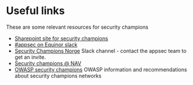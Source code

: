 # Useful links

These are some relevant resources for security champions

- [Sharepoint site for security champions](https://statoilsrm.sharepoint.com/sites/securitychampion9)
- [#appsec on Equinor slack](https://equinor.slack.com/archives/CMM6FSW5V)
- [Security Champions Norge](https://security-champions-no.slack.com) Slack channel - contact the appsec team to get an invite.
- [Security champions @ NAV](https://sikkerhet.nav.no/docs/security-champion-rolle/)
- [OWASP security champions](https://owasp.org/www-project-security-culture/stable/4-Security_Champions/)
OWASP information and recommendations about security champions networks
